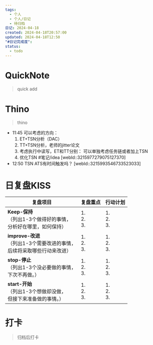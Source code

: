 ```yaml
---
tags:
  - 个人
  - 个人/日记
  - 待归档
日记: 2024-04-18
created: 2024-04-18T20:57:00
updated: 2024-04-18T12:50
"#日记完成度": 
status:
  - todo
---
```

# QuickNote
> quick add

# Thino
> thino
- 11:45 
	可以考虑的方向： 
	1. ET+TSN分析（DAC）
	2. TT+TSN分析，老师的jitter论文
	3. 考虑执行中读写，ET和TT分别： 可以单独考虑任务链或者加上TSN
	4. 优化TSN
	#笔记/idea  [webId::3215977279075127370]  
- 12:50 TSN ATS有时间触发吗？ [webId::3215993546733523033]
	 



# 日复盘KISS
| **复盘项目**                                             | **复盘重点**          | **行动计划**          |
| ---------------------------------------------------- | ----------------- | ----------------- |
| **Keep-保持**<br>（列出1-3个做得好的事情，<br>   分析好在哪里，如何保持）     | 1.  <br>2. <br>3. | 1.  <br>2. <br>3. |
| **improve-改进**<br>（列出1-3个需要改进的事情，<br>  后续将采取哪些行动来改进） | 1.  <br>2. <br>3. | 1.  <br>2. <br>3. |
| **stop-停止**<br>（列出1-3个没必要做的事情，<br>下次不再做。）            | 1.  <br>2. <br>3. | 1.  <br>2. <br>3. |
| **start-开始**<br>（列出1-3个想做却没做，<br>但接下来准备做的事情。）        | 1.  <br>2. <br>3. | 1.  <br>2. <br>3. |



# 打卡
> 归档后打卡


